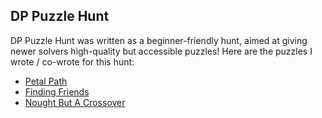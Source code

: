 ## DP Puzzle Hunt
DP Puzzle Hunt was written as a beginner-friendly hunt, aimed at giving newer solvers high-quality but accessible puzzles! Here are the puzzles I wrote / co-wrote for this hunt:
* [Petal Path](https://dp.puzzlehunt.net/puzzle/petal-path.html)
* [Finding Friends](https://dp.puzzlehunt.net/puzzle/finding-friends.html)
* [Nought But A Crossover](https://dp.puzzlehunt.net/puzzle/nought-but-a-crossover.html)
